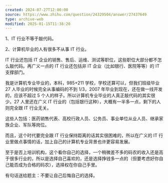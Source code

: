 ```yaml
---
created: 2024-07-27T12:00:00
source: https://www.zhihu.com/question/24329504/answer/27437649
type: archive-web
modified: 2025-01-15T11:38:20
---
```


1、IT 行业不等于敲代码。

2、计算机毕业的人有很多不从事 IT 行业。

IT 行业还包括 IT 企业的销售、售后、运维、测试等职位，这些职位大部分都不怎么敲代码。再广义一点的 IT 行业还包括非 IT 企业（比如银行、医院等等）的 IT 支撑部门。

我是计算机专业毕业的，本科，985+211 学校，学校还算可以，但我们班级毕业 27 人毕业的时候完全从事编码的不到 1/3，2007 年毕业到现在，还在做一线开发的，应该不超过 5 个人的样子。所以计算机专业毕业的人真正敲代码的其实很少。27 人里还在广义 IT 行业的（包括银行这种），大概有一半多一点，剩下的人则完全跟 IT 行业无关。

这些人包括：医药销售代表、高校行政人员、公务员、事业单位从业人员、继承家族企业、军队等岗位。

而且，这个时代要完全跟 IT 行业保持距离的话其实很困难的，所以在广义的 IT 行业里做点事情的话，加上自己的计算机专业背景也许更容易发展。

至于是否上培训机构，这个看你自己的选择，一个稍微差不多的码农的收入还是高于很多行业的，所以是选择自己喜欢的，还是选择挣钱多一点的（但要考虑好你自己能否成为合格的码农），选择权在你自己手里。

有句话送给题主：不要让自己后悔自己的选择。

